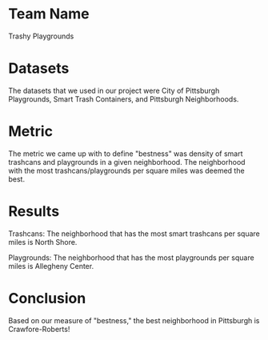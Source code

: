 # Team Name
Trashy Playgrounds

# Datasets
The datasets that we used in our project were City of Pittsburgh Playgrounds, Smart Trash Containers, and Pittsburgh Neighborhoods.

# Metric
The metric we came up with to define "bestness" was density of smart trashcans and playgrounds in a given neighborhood. The neighborhood with the most trashcans/playgrounds per square miles was deemed the best.

# Results
Trashcans: The neighborhood that has the most smart trashcans per square miles is North Shore.

Playgrounds: The neighborhood that has the most playgrounds per square miles is Allegheny Center.

# Conclusion
Based on our measure of "bestness," the best neighborhood in Pittsburgh is Crawfore-Roberts!
